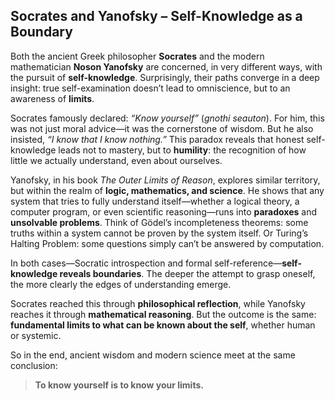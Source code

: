## **Socrates and Yanofsky – Self-Knowledge as a Boundary**

Both the ancient Greek philosopher **Socrates** and the modern mathematician **Noson Yanofsky** are concerned, in very different ways, with the pursuit of **self-knowledge**. Surprisingly, their paths converge in a deep insight: true self-examination doesn’t lead to omniscience, but to an awareness of **limits**.

Socrates famously declared: *“Know yourself”* (*gnothi seauton*). For him, this was not just moral advice—it was the cornerstone of wisdom. But he also insisted, *“I know that I know nothing.”* This paradox reveals that honest self-knowledge leads not to mastery, but to **humility**: the recognition of how little we actually understand, even about ourselves.

Yanofsky, in his book *The Outer Limits of Reason*, explores similar territory, but within the realm of **logic, mathematics, and science**. He shows that any system that tries to fully understand itself—whether a logical theory, a computer program, or even scientific reasoning—runs into **paradoxes** and **unsolvable problems**. Think of Gödel’s incompleteness theorems: some truths within a system cannot be proven by the system itself. Or Turing’s Halting Problem: some questions simply can’t be answered by computation.

In both cases—Socratic introspection and formal self-reference—**self-knowledge reveals boundaries**. The deeper the attempt to grasp oneself, the more clearly the edges of understanding emerge.

Socrates reached this through **philosophical reflection**, while Yanofsky reaches it through **mathematical reasoning**. But the outcome is the same: **fundamental limits to what can be known about the self**, whether human or systemic.

So in the end, ancient wisdom and modern science meet at the same conclusion:

> **To know yourself is to know your limits.**

